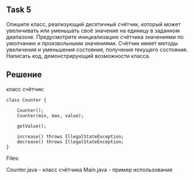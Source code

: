 Task 5
-----

Опишите класс, реализующий десятичный счётчик, который может увеличивать или уменьшать своё значение на единицу в заданном диапазоне. Предусмотрите инициализацию счётчика значениями по умолчанию и произвольными значениями. Счётчик имеет методы увеличения и уменьшения состояния, получения текущего состояния. Написать код, демонстрирующий возможности класса.

Решение
-----

класс счётчик:

	class Counter {

		Counter();
		Counter(min, max, value);
		
		getValue();
		
		increase() throws IllegalStateException;
		decrease() throws IllegalStateException;
	}

Files:

Counter.java - класс счётчика
Main.java - пример использования

